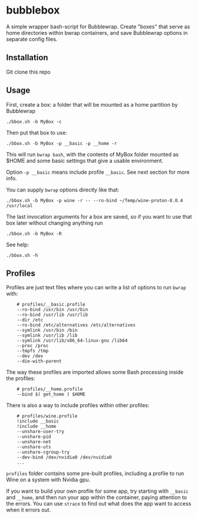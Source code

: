 # bubblebox

A simple wrapper bash-script for Bubblewrap. Create "boxes" that serve as home directories within bwrap containers, and save Bubblewrap options in separate config files.

## Installation

Git clone this repo

## Usage

First, create a box: a folder that will be mounted as a home partition by Bubblewrap

    ./bbox.sh -b MyBox -c

Then put that box to use:
    
    ./bbox.sh -b MyBox -p __basic -p __home -r

This will run `bwrap bash`, with the contents of MyBox folder mounted as $HOME and some basic settings that give a usable environment.

Option `-p __basic` means include profile `__basic`. See next section for more info.

You can supply `bwrap` options directly like that:

    ./bbox.sh -b MyBox -p wine -r -- --ro-bind ~/Temp/wine-proton-8.0.4 /usr/local

The last invocation arguments for a box are saved, so if you want to use that box later without changing anything run
    
    ./bbox.sh -b MyBox -R

See help:
    
    ./bbox.sh -h

## Profiles

Profiles are just text files where you can write a list of options to run `bwrap` with:
        
        # profiles/__basic.profile
        --ro-bind /usr/bin /usr/bin
        --ro-bind /usr/lib /usr/lib
        --dir /etc
        --ro-bind /etc/alternatives /etc/alternatives
        --symlink /usr/bin /bin
        --symlink /usr/lib /lib
        --symlink /usr/lib/x86_64-linux-gnu /lib64
        --proc /proc
        --tmpfs /tmp
        --dev /dev
        --die-with-parent

The way these profiles are imported allows some Bash processing inside the profiles:
        
        # profiles/__home.profile
        --bind $( get_home ) $HOME

There is also a way to include profiles within other profiles:
        
        # profiles/wine.profile
        !include __basic
        !include __home
        --unshare-user-try 
        --unshare-pid 
        --unshare-net 
        --unshare-uts 
        --unshare-cgroup-try
        --dev-bind /dev/nvidia0 /dev/nvidia0
        ...

`profiles` folder contains some pre-built profiles, including a profile to run Wine on a system with Nvidia gpu.

If you want to build your own profile for some app, try starting with `__basic` and `__home`, and then run your app within the container, paying attention to the errors. You can use `strace` to find out what does the app want to access when it errors out.
